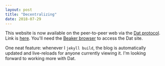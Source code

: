 ```yaml
---
layout: post
title: "Decentralizing"
date: 2018-07-29
---
```


This website is now available on the peer-to-peer web via the [Dat
protocol](https://www.datprotocol.com/). <!--more-->
Link is [here](hyper://f3de5c0ee82333ec6496e864e7cf2681dd5dd711bd6f2bb00a439c03638b829d/).
You'll need the [Beaker browser](https://beakerbrowser.com)
to access the Dat site.

One neat feature: whenever I `jekyll build`, the blog is automatically updated
and live-reloads for anyone currently viewing it. I'm looking forward to working
more with Dat.
